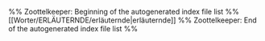 %% Zoottelkeeper: Beginning of the autogenerated index file list  %%
 [[Worter/ERLÄUTERNDE/erläuternde|erläuternde]]
%% Zoottelkeeper: End of the autogenerated index file list  %%

